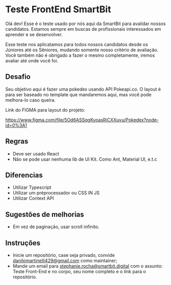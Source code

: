 # Teste FrontEnd SmartBit

Olá dev! Esse é o teste usado por nós aqui da SmartBit para avalidar nossos candidatos. Estamos sempre em buscas de profissionais interessados em aprender e se desenvolver.

Esse teste nos aplicatamos para todos nossos candidatos desde os Júniores até os Sêniores, mudando somente nosso critério de avaliação. Você também não é obrigado a fazer o mesmo completamente, iremos avaliar até onde você foi.

##  Desafio

Seu objetivo aqui é fazer uma pokedex usando API Pokeapi.co. O layout é para ser baseado no template que mandaremos aqui, mas você pode melhora-lo caso queira.

Link do FIGMA para layout do projeto:

https://www.figma.com/file/5Od6ASSqgKyoasRiCXXuvu/Pokedex?node-id=0%3A1

## Regras

- Deve ser usado React
- Não se pode usar nenhuma lib de UI Kit. Como Ant, Material UI, e.t.c

## Diferencias

- Utilizar Typescript
- Utilizar um préprocessador ou CSS IN JS
- Utilizar Context API

## Sugestões de melhorias

- Em vez de paginação, usar scroll infinito.

## Instruções

- Inicie um repositório, case seja privado, convide danilomartinelli429@gmail.com como maintainer;
- Mande um email para stephanie.rocha@smartbit.digital com o assunto: Teste Front-End e no corpo, seu nome completo e o link para o repositório.
